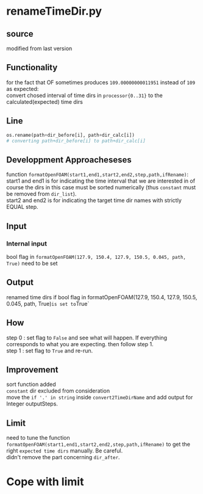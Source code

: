# renameTimeDir.py

## source
modified from last version

## Functionality
for the fact that OF sometimes produces `109.00000000011951` instead of `109` as expected:   
convert chosed interval of time dirs in `processor{0..31}` to the calculated(expected) time dirs

## Line
```python
os.rename(path+dir_before[i], path+dir_calc[i])
# converting path+dir_before[i] to path+dir_calc[i]
```

## Developpment Approacheseses
function `formatOpenFOAM(start1,end1,start2,end2,step,path,ifRename)`:   
start1 and end1 is for indicating the time interval that we are interested in of course the dirs in this case must be sorted numerically (thus `constant` must be removed from `dir_list`).   
start2 and end2 is for indicating the target time dir names with strictly EQUAL step. 

## Input
### Internal input
bool flag in `formatOpenFOAM(127.9, 150.4, 127.9, 150.5, 0.045, path, True)` need to be set

## Output

renamed time dirs if bool flag in formatOpenFOAM(127.9, 150.4, 127.9, 150.5, 0.045, path, True)` is set to `True`

## How
step 0 : set flag to `False` and see what will happen. If everything corresponds to what you are expecting. then follow step 1.   
step 1 : set flag to `True` and re-run.

## Improvement
sort function added   
`constant` dir excluded from consideration   
move the `if '.' in string` inside `convert2TimeDirName` and add output for Integer outputSteps.

## Limit
need to tune the function `formatOpenFOAM(start1,end1,start2,end2,step,path,ifRename)` to get the right `expected time dirs` manually. Be careful.   
didn't remove the part concerning `dir_after`.

# Cope with limit
